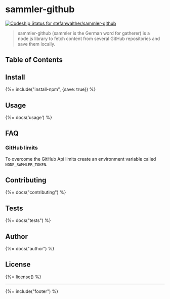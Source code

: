 # sammler-github
[![Codeship Status for stefanwalther/sammler-github](https://img.shields.io/codeship/3f7e9fc0-8c86-0133-d825-1e10e5e69df6.svg?style=flat-square)](https://codeship.com/projects/123942)

> sammler-github (sammler is the German word for gatherer) is a node.js library to fetch content from several GitHub repositories and save them locally.

## Table of Contents
<!-- toc -->

## Install
{%= include("install-npm", {save: true}) %}

## Usage
{%= docs('usage') %}


## FAQ

### GitHub limits
To overcome the GitHub Api limits create an environment variable called `NODE_SAMMLER_TOKEN`.

## Contributing
{%= docs("contributing") %}


## Tests
{%= docs("tests") %}

## Author
{%= docs("author") %}

## License
{%= license() %}

***

{%= include("footer") %}

